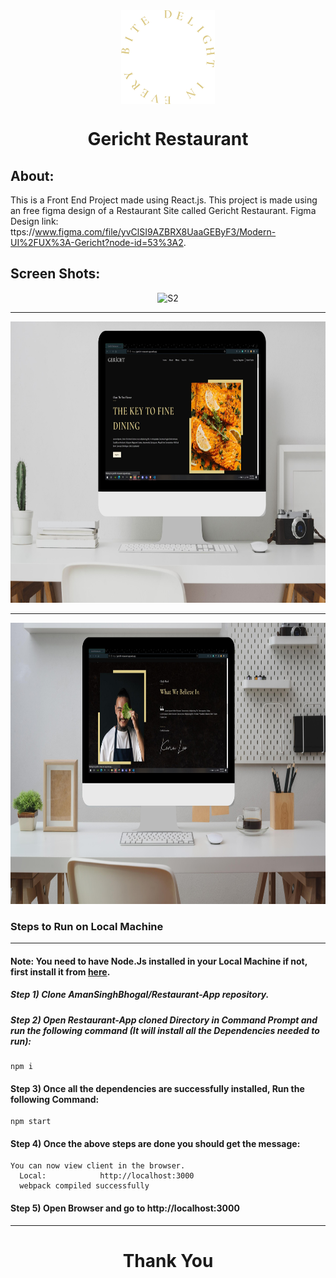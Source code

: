 <div align="center">
  <img align="center" src="./public/Images/logo.png" alt="Error 404" height="150">
  <h1 align="center">Gericht Restaurant</h1>
</div>

## About:
This is a Front End Project made using React.js. This project is made using an free figma design of a Restaurant Site called Gericht Restaurant. Figma Design link: ttps://www.figma.com/file/yvClSI9AZBRX8UaaGEByF3/Modern-UI%2FUX%3A-Gericht?node-id=53%3A2.

## Screen Shots:
<div align="center">
  <img src="./public/Images/Geritch Restaurant.gif" height="450"  alt="S2">
  
  ***
  
  <img src="./public/Images/SS1.jpg" height="450"  alt="S1">
  
  ***
  
  <img src="./public/Images/SS2.jpg" height="450"  alt="S2">
</div>

### Steps to Run on Local Machine

***

#### Note: You need to have Node.Js installed in your Local Machine if not, first install it from <a href="https://nodejs.org/en/">here</a>.
##### Step 1) Clone AmanSinghBhogal/Restaurant-App repository.
##### Step 2) Open Restaurant-App cloned Directory in Command Prompt and run the following command (It will install all the Dependencies needed to run):
```
npm i
```
#### Step 3) Once all the dependencies are successfully installed, Run the following Command:
```
npm start
```
#### Step 4) Once the above steps are done you should get the message:
    You can now view client in the browser.
      Local:            http://localhost:3000 
      webpack compiled successfully
#### Step 5) Open Browser and go to http://localhost:3000

***
<h1 align="center">Thank You</h1>
